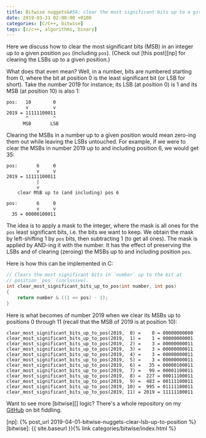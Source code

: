 ```yaml
---
title: Bitwise nuggets&#58; clear the most significant bits up to a given position
date: 2019-03-31 02:00:00 +0100
categories: [C/C++, bitwise]
tags: [c/c++, algorithms, binary]
---
```


Here we discuss how to clear the most significant bits (MSB) in an integer up to a given position `pos` (including `pos`). (Check out [this post][np] for clearing the LSBs up to a given position.)

What does that even mean? Well, in a number, bits are numbered starting from 0, where the bit at position 0 is the least significant bit (or LSB for short). Take the number 2019 for instance; its LSB (at position 0) is 1 and its MSB (at position 10) is also 1:

```
pos:   10        0
       v         v
2019 = 11111100011
       ^         ^
      MSB       LSB
```

Clearing the MSBs in a number up to a given position would mean zero-ing them out while leaving the LSBs untouched. For example, if we were to clear the MSBs in number 2019 up to and including position 6, we would get 35:

```
pos:       6     0
           v     v
2019 = 11111100011
           |
           v
    clear MSB up to (and including) pos 6

pos:       6     0
           v     v
  35 = 00000100011
```

The idea is to apply a mask to the integer, where the mask is all ones for the `pos` least significant bits, i.e. the bits we want to keep. We obtain the mask by left-shifting 1 by `pos` bits, then subtracting 1 (to get all ones). The mask is applied by AND-ing it with the number. It has the effect of preserving the LSBs and of clearing (zeroing) the MSBs up to and including position `pos`.

Here is how this can be implemented in C:

```c
// Clears the most significant bits in `number` up to the bit at
// position `pos` (inclusive).
int clear_most_significant_bits_up_to_pos(int number, int pos)
{
    return number & ((1 << pos) - 1);
}
```

Here is what becomes of number 2019 when we clear its MSBs up to positions 0 through 11 (recall that the MSB of 2019 is at position 10):

```
clear_most_significant_bits_up_to_pos(2019,  0) =    0 = 00000000000
clear_most_significant_bits_up_to_pos(2019,  1) =    1 = 00000000001
clear_most_significant_bits_up_to_pos(2019,  2) =    3 = 00000000011
clear_most_significant_bits_up_to_pos(2019,  3) =    3 = 00000000011
clear_most_significant_bits_up_to_pos(2019,  4) =    3 = 00000000011
clear_most_significant_bits_up_to_pos(2019,  5) =    3 = 00000000011
clear_most_significant_bits_up_to_pos(2019,  6) =   35 = 00000100011
clear_most_significant_bits_up_to_pos(2019,  7) =   99 = 00001100011
clear_most_significant_bits_up_to_pos(2019,  8) =  227 = 00011100011
clear_most_significant_bits_up_to_pos(2019,  9) =  483 = 00111100011
clear_most_significant_bits_up_to_pos(2019, 10) =  995 = 01111100011
clear_most_significant_bits_up_to_pos(2019, 11) = 2019 = 11111100011
```

Want to see more [bitwise][] logic? There's a whole repository on my [GitHub] on bit fiddling.

<!-- links -->
[GitHub]: https://github.com/alexandra-zaharia/c-playground/tree/master/bitwise_operations
[np]: {% post_url 2019-04-01-bitwise-nuggets-clear-lsb-up-to-position %}
[bitwise]: {{ site.baseurl }}{% link categories/bitwise/index.html %}
